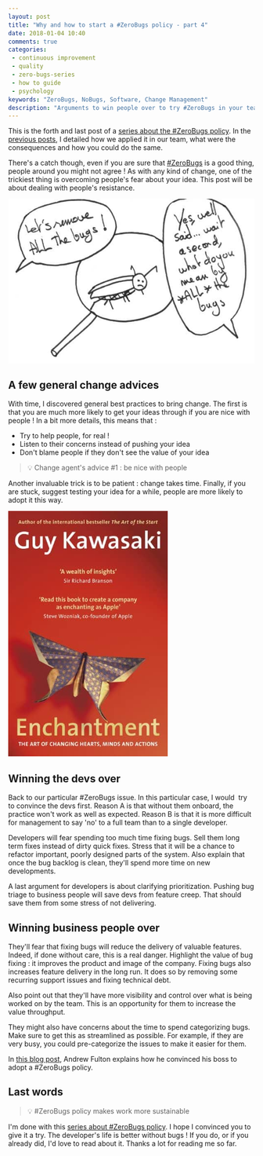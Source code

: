 ```yaml
---
layout: post
title: "Why and how to start a #ZeroBugs policy - part 4"
date: 2018-01-04 10:40
comments: true
categories: 
 - continuous improvement
 - quality
 - zero-bugs-series
 - how to guide
 - psychology
keywords: "ZeroBugs, NoBugs, Software, Change Management"
description: "Arguments to win people over to try #ZeroBugs in your team"
---
```

This is the forth and last post of a [series about the #ZeroBugs policy](/blog/categories/zero-bugs-series/). In the [previous posts](/why-and-how-to-start-a-number-zerobugs-policy-part-1/), I detailed how we applied it in our team, what were the consequences and how you could do the same.

There's a catch though, even if you are sure that [#ZeroBugs](http://www.jamesshore.com/Agile-Book/no_bugs.html) is a good thing, people around you might not agree ! As with any kind of change, one of the trickiest thing is overcoming people's fear about your idea. This post will be about dealing with people's resistance.

![Drawing of people arguing over the #ZeroBugs policy](../imgs/2017-11-22-why-and-how-to-start-a-number-zerobugs-policy-part-4/bug-dilemna.jpg)

## A few general change advices

With time, I discovered general best practices to bring change. The first is that you are much more likely to get your ideas through if you are nice with people ! In a bit more details, this means that :

*   Try to help people, for real !
*   Listen to their concerns instead of pushing your idea
*   Don't blame people if they don't see the value of your idea

> 💡 Change agent's advice #1 : be nice with people

Another invaluable trick is to be patient : change takes time. Finally, if you are stuck, suggest testing your idea for a while, people are more likely to adopt it this way.

[![Cover of the book "Enchantment: The Art of Changing Hearts, Minds and Actions"](../imgs/2017-11-22-why-and-how-to-start-a-number-zerobugs-policy-part-4/enchantment.jpg)](https://www.amazon.com/Enchantment-Changing-Hearts-Minds-Actions-ebook/dp/B004S26HB2/ref=sr_1_1?s=books&ie=UTF8&qid=1511346442&sr=1-1&keywords=the+art+of+enchantment)

## Winning the devs over

Back to our particular #ZeroBugs issue. In this particular case, I would  try to convince the devs first. Reason A is that without them onboard, the practice won't work as well as expected. Reason B is that it is more difficult for management to say 'no' to a full team than to a single developer.

Developers will fear spending too much time fixing bugs. Sell them long term fixes instead of dirty quick fixes. Stress that it will be a chance to refactor important, poorly designed parts of the system. Also explain that once the bug backlog is clean, they'll spend more time on new developments.

A last argument for developers is about clarifying prioritization. Pushing bug triage to business people will save devs from feature creep. That should save them from some stress of not delivering.

## Winning business people over

They'll fear that fixing bugs will reduce the delivery of valuable features. Indeed, if done without care, this is a real danger. Highlight the value of bug fixing : it improves the product and image of the company. Fixing bugs also increases feature delivery in the long run. It does so by removing some recurring support issues and fixing technical debt.

Also point out that they'll have more visibility and control over what is being worked on by the team. This is an opportunity for them to increase the value throughput.

They might also have concerns about the time to spend categorizing bugs. Make sure to get this as streamlined as possible. For example, if they are very busy, you could pre-categorize the issues to make it easier for them.

In [this blog post](https://medium.com/swlh/how-we-got-to-zero-bugs-and-implemented-a-zero-bug-policy-c77ee3f2e50b), Andrew Fulton explains how he convinced his boss to adopt a #ZeroBugs policy.

## Last words

> 💡 #ZeroBugs policy makes work more sustainable

I'm done with this [series about #ZeroBugs policy](/blog/categories/zero-bugs-series/). I hope I convinced you to give it a try. The developer's life is better without bugs ! If you do, or if you already did, I'd love to read about it. Thanks a lot for reading me so far.